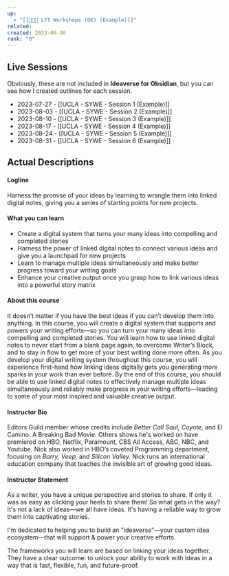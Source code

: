 ```yaml
---
up:
  - "[[👨🏻‍🏫 LYT Workshops (OE) (Example)]]"
related: 
created: 2023-06-30
rank: "0"
---
```


## Live Sessions
Obviously, these are not included in **Ideaverse for Obsidian**, but you can see how I created outlines for each session.

- 2023-07-27 - [[UCLA - SYWE - Session 1 (Example)]]
- 2023-08-03 - [[UCLA - SYWE - Session 2 (Example)]]
- 2023-08-10 - [[UCLA - SYWE - Session 3 (Example)]]
- 2023-08-17 - [[UCLA - SYWE - Session 4 (Example)]]
- 2023-08-24 - [[UCLA - SYWE - Session 5 (Example)]]
- 2023-08-31 - [[UCLA - SYWE - Session 6 (Example)]]

## Actual Descriptions
#### Logline

Harness the promise of your ideas by learning to wrangle them into linked digital notes, giving you a series of starting points for new projects.

#### What you can learn

- Create a digital system that turns your many ideas into compelling and completed stories
- Harness the power of linked digital notes to connect various ideas and give you a launchpad for new projects
- Learn to manage multiple ideas simultaneously and make better progress toward your writing goals
- Enhance your creative output once you grasp how to link various ideas into a powerful story matrix

#### About this course

It doesn’t matter if you have the best ideas if you can’t develop them into anything. In this course, you will create a digital system that supports and powers your writing efforts—so you can turn your many ideas into compelling and completed stories. You will learn how to use linked digital notes to never start from a blank page again, to overcome Writer’s Block, and to stay in flow to get more of your best writing done more often. As you develop your digital writing system throughout this course, you will experience first-hand how linking ideas digitally gets you generating more sparks in your work than ever before. By the end of this course, you should be able to use linked digital notes to effectively manage multiple ideas simultaneously and reliably make progress in your writing efforts—leading to some of your most inspired and valuable creative output.

#### Instructor Bio

Editors Guild member whose credits include _Better Call Saul, Coyote,_ and El Camino: A Breaking Bad Movie. Others shows he's worked on have premiered on HBO, Netflix, Paramount, CBS All Access, ABC, NBC, and Youtube. Nick also worked in HBO’s coveted Programming department, focusing on _Barry, Veep,_ and _Silicon Valley._ Nick runs an international education company that teaches the invisible art of growing good ideas.

#### Instructor Statement

As a writer, you have a unique perspective and stories to share. If only it was as easy as clicking your heels to share them! So what gets in the way? It's not a lack of ideas—we all have ideas. It's having a reliable way to grow them into captivating stories.

I'm dedicated to helping you to build an "ideaverse"—your custom idea ecosystem—that will support & power your creative efforts. ‍

The frameworks you will learn are based on linking your ideas together. They have a clear outcome: to unlock your ability to work with ideas in a way that is fast, flexible, fun, and future-proof.



